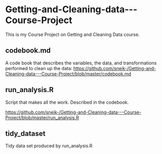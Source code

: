 Getting-and-Cleaning-data---Course-Project
==========================================

This is my Course Project on Getting and Cleaning Data course.

## codebook.md

A code book that describes the variables, the data, and transformations performed to clean up the data: https://github.com/sneik-/Getting-and-Cleaning-data---Course-Project/blob/master/codebook.md

## run_analysis.R

Script that makes all the work. Described in the codebook.

https://github.com/sneik-/Getting-and-Cleaning-data---Course-Project/blob/master/run_analysis.R

## tidy_dataset

Tidy data set produced by run_analysis.R
